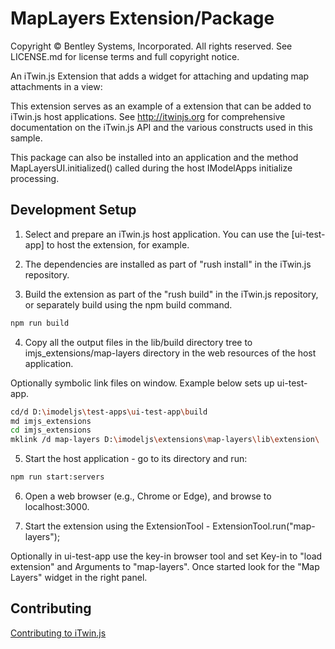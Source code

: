 # MapLayers Extension/Package

Copyright © Bentley Systems, Incorporated. All rights reserved. See LICENSE.md for license terms and full copyright notice.

An iTwin.js Extension that adds a widget for attaching and updating map attachments in a view:

This extension serves as an example of a extension that can be added to iTwin.js host applications.
See <http://itwinjs.org> for comprehensive documentation on the iTwin.js API and the various constructs used in this sample.

This package can also be installed into an application and the method MapLayersUI.initialized() called during the host IModelApps initialize processing.

## Development Setup

1. Select and prepare an iTwin.js host application. You can use the [ui-test-app] to host the extension, for example.

2. The dependencies are installed as part of "rush install" in the iTwin.js repository.

3. Build the extension as part of the "rush build" in the iTwin.js repository, or separately build using the npm build command.

  ```sh
  npm run build
  ```

4. Copy all the output files in the lib/build directory tree to imjs_extensions/map-layers directory in the web resources of the host application.

  Optionally symbolic link files on window. Example below sets up ui-test-app.

  ```sh
  cd/d D:\imodeljs\test-apps\ui-test-app\build
  md imjs_extensions
  cd imjs_extensions
  mklink /d map-layers D:\imodeljs\extensions\map-layers\lib\extension\
  ```

5. Start the host application - go to its directory and run:

  ```sh
  npm run start:servers
  ```

6. Open a web browser (e.g., Chrome or Edge), and browse to localhost:3000.

7. Start the extension using the ExtensionTool - ExtensionTool.run("map-layers");

  Optionally in ui-test-app use the key-in browser tool and set Key-in to "load extension" and Arguments to "map-layers".  Once started look for the "Map Layers" widget in the right panel.

## Contributing

[Contributing to iTwin.js](https://github.com/imodeljs/imodeljs/blob/master/CONTRIBUTING.md)
